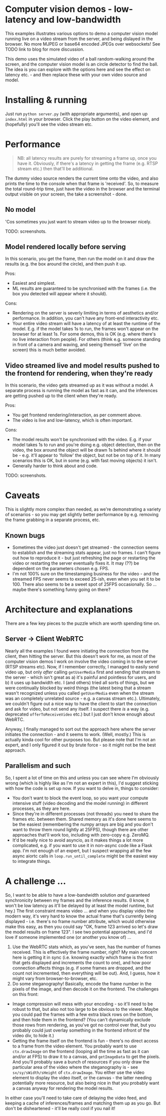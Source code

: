 # Computer vision demos - low-latency and low-bandwidth

This examples illustrates various options to demo a computer vision model running live on a video stream from the server, and being dislayed in the browser. No more MJPEG or base64 encoded JPEGs over websockets! See TODO link to blog for more discussion.

This demo uses the simulated video of a ball random-walking around the screen, and the computer vision model is an circle detector to find the ball. The idea is you can explore with the options here and see the effect on latency etc. - and then replace these with your own video source and model.

# Installing & running

Just run `python server.py` (with appropriate arguments), and open up `index.html` in your browser. Click the play button on the video element, and (hopefully) you'll see the video stream etc.

# Performance

> NB: all latency results are purely for streaming a frame up, once you have it. Obviously, if there's a latency in getting the frame (e.g. RTSP stream etc.) then that'll be additional.

The dummy video source renders the current time onto the video, and also prints the time to the console when that frame is 'received'. So, to measure the total round-trip time, just have the video in the browser and the terminal output visible on your screen, the take a screenshot - done.

## No model

'Cos sometimes you just want to stream video up to the browser nicely.

TODO: screenshots.

## Model rendered locally before serving

In this scenario, you get the frame, then run the model on it and draw the results (e.g. the box around the circle), and then push it up. 

Pros:

- Easiest and simplest.
- ML results are guaranteed to be synchronised with the frames (i.e. the box you detected will appear where it should).

Cons:

- Rendering on the server is severly limiting in terms of aesthetics and/or performance. In addition, you can't have any front-end interactivity etc.
- Your entire video stream will have a latency of at least the runtime of the model. E.g. if the model takes 1s to run, the frames won't appear on the browser for at least 1s. For some demos, this is OK (e.g. where there's no live interaction from people). For others (think e.g. someone standing in front of a camera and waving, and seeing themself 'live' on the screen) this is much better avoided.

## Video streamed live and model results pushed to the frontend for rendering, when they're ready

In this scenario, the video gets streamed up as it was without a model. A separate process is running the model as fast as it can, and the inferences are getting pushed up to the client when they're ready.

Pros:

- You get frontend rendering/interaction, as per comment above.
- The video is live and low-latency, which is often important.

Cons:
- The model results won't be synchronised with the video. E.g. if your model takes 1s to run and you're doing e.g. object detection, then on the video, the box around the object will be drawn 1s behind where it should be - e.g. it'll appear to 'follow' the object, but not be on top of it. In many scenarios this is OK, but in some (e.g. with fast moving objects) it isn't.
- Generally harder to think about and code.

TODO: screenshots.


# Caveats

This is slightly more complex than needed, as we're demonstrating a variety of scenarios - so you may get slightly better performance by e.g. removing the frame grabbing in a separate process, etc.

## Known bugs

- Sometimes the video just doesn't get streamed - the connection seems to establish and the streaming stats appear, just no frames. I can't figure out how to reproduce it - but just refreshing the page or restarting the video or restarting the server eventually fixes it. It may (??) be dependent on the parameters chosen e.g. FPS.
- I'm not 100% sure on the timestamping business for the video - and the streamed FPS never seems to exceed 25-ish, even when you set it to be 100. There also seems to be a sweet spot of 25FPS occasionally. So ... maybe there's something funny going on there?

# Architecture and explanations

There are a few key pieces to the puzzle which are worth spending time on.

## Server -> Client WebRTC

Nearly all the examples I found were initiating the connection from the client, then hitting the server. But this doesn't work for me, as most of the computer vision demos I work on involve the video coming in to the server (RTSP streams etc). Now, if I remember correctly, I managed to easily send video up, but only *after* calling `getUserMedia` first and sending that stream to the server - which isn't great as a) it's painful and pointless for users, and b) it uses up bandwidth etc. I (and others) tried all sorts of things, but we were continually blocked by weird things (the latest being that a stream wasn't recognized unless you called `getUserMedia` even when the stream was an completely unrelated source - e.g. a canvas stream etc.). Ultimately, we couldn't figure out a nice way to have the client to start the connection and ask for video, but not send any itself. I suspect there *is* a way (e.g. deprecated `offerToReceiveVideo` etc.) but I just don't know enough about WebRTC.

Anyway, I finally managed to sort out the approach here where the server initiates the connection - and it seems to work. (Well, mostly.) This is actually kinda cool for other purposes too. But please note that I'm not an expert, and I only figured it out by brute force - so it might not be the best approach.

## Parallelism and such

So, I spent a lot of time on this and unless you can see where I'm obviously wrong (which is highly like as I'm not an expert in this), I'd suggest sticking with how the code is set up now. If you want to delve in, things to consider:

- You don't want to block the event loop, so you want your compute intensive stuff (video decoding and the model running) in different processes, as they are here.
- Since they're in different processes (not threads) you need to share the frames etc. between them. Shared memory as it's done here seems to be the easiest (remembering the numpy arrays are big and you don't want to throw them round lightly at 25FPS), though there are other approaches that'll work too, including with zero-copy e.g. ZeroMQ.
- It'd be really nice to avoid asyncio, as it makes things a lot more complicated, e.g. if you want to use it in non-async code like a Flask app. I'm not enough of an expert, but I suspect wrapping all the few async aiortc calls in `loop.run_until_complete` might be the easiest way to integrate things.

# A challenge ...

So, I want to be able to have a low-bandwidth solution *and* guaranteed synchronicity between my frames and the inference results. (I know, it won't be low latency as it'll be delayed by at least the model runtime, but hey.) The first constraint means video ... and when you display video the modern way, it's very hard to know the actual frame that's currently being displayed - i.e. there's no frame number attribute, which would otherwise make this easy, as then you could say "OK, frame 123 arrived so let's draw the model results on frame 123". I see two potential approaches, and I'd love if someone implemented one (or another you know of) ...

1. Use the WebRTC stats which, as you've seen, has the number of frames received. This is effectively the frame number, right? My main concern here is getting it in sync (i.e. knowing exactly which frame is the first that gets displayed and increments the count to one), and how poor connection affects things (e.g. if some frames are dropped, and the count not incremented, then everything will be out). And, I guess, how it might vary from browser-to-browser, etc.
2. Do some steganography! Basically, encode the frame number in the pixels of the image, and then decode it on the frontend. The challenges on this front:
  - Image compression will mess with your encoding - so it'll need to be robust to that, but also not too large to be obvious to the viewer. Maybe you could pad the frames with a few extra black rows on the bottom, and then hide them in the frontend? (You can't dynamically exclude those rows from rendering, as you've got no control over that, but you probably could just overlay something in the frontend infront of the video div, to hide it.)
  - Getting the frame itself on the frontend is fun - there's no direct access to a frame from the video element. You probably want to use `ctx.drawImage` on the frontend (looping all the time as fast as it can and/or at FPS) to draw it to a canvas, and `getImageData` to get the pixels. And you'll probably save a bunch of resources if you only draw the particular area of the video where the steganography is - see `sx/sy/sWidth/sHeight` of `ctx.drawImage`. You either use the video element to display the video itself, or the canvas - the latter needing potentially more resource, but also being nice in that you probably want a canvas anyway for rendering the model results.

In either case you'll need to take care of delaying the video feed, and keeping a cache of inferences/frames and matching them up as you go. But don't be disheartened - it'll be really cool if you nail it!
